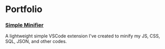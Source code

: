 # Portfolio

### [Simple Minifier](https://github.com/lucasmaffazioli/SimpleMinifier)
A lightweight simple VSCode extension I've created to minify my JS, CSS, SQL, JSON, and other codes.
